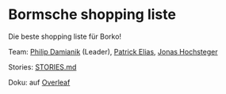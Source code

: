 # Bormsche shopping liste

Die beste shopping liste für Borko!


Team: [Philip Damianik](https://github.com/pdamianik) (Leader), [Patrick Elias](https://github.com/pelias006), [Jonas Hochsteger](https://github.com/jhochsteger)


Stories: [STORIES.md](STORIES.md)


Doku: auf [Overleaf](https://www.overleaf.com/read/qbvwhkwmxrkt)

